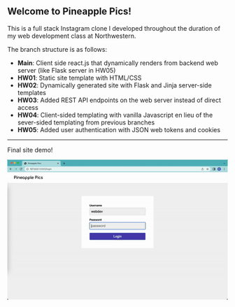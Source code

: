 ## Welcome to Pineapple Pics!

This is a full stack Instagram clone I developed throughout the duration of my web development class at Northwestern.

The branch structure is as follows:
* **Main**: Client side react.js that dynamically renders from backend web server (like Flask server in HW05)
* **HW01**: Static site template with HTML/CSS
* **HW02**: Dynamically generated site with Flask and Jinja server-side templates
* **HW03**: Added REST API endpoints on the web server instead of direct access
* **HW04**: Client-sided templating with vanilla Javascript en lieu of the sever-sided templating from previous branches
* **HW05**: Added user authentication with JSON web tokens and cookies

---

Final site demo!

![](demo.gif) 
